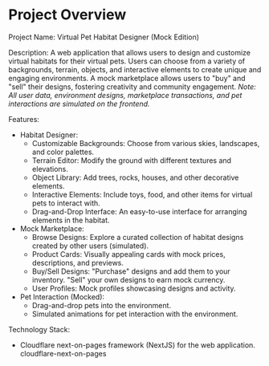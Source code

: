 # Project Overview

Project Name: Virtual Pet Habitat Designer (Mock Edition)

Description: A web application that allows users to design and customize virtual habitats for their virtual pets. Users can choose from a variety of backgrounds, terrain, objects, and interactive elements to create unique and engaging environments. A mock marketplace allows users to "buy" and "sell" their designs, fostering creativity and community engagement. *Note: All user data, environment designs, marketplace transactions, and pet interactions are simulated on the frontend.*

Features:

*   Habitat Designer:
    *   Customizable Backgrounds: Choose from various skies, landscapes, and color palettes.
    *   Terrain Editor: Modify the ground with different textures and elevations.
    *   Object Library: Add trees, rocks, houses, and other decorative elements.
    *   Interactive Elements: Include toys, food, and other items for virtual pets to interact with.
    *   Drag-and-Drop Interface: An easy-to-use interface for arranging elements in the habitat.
*   Mock Marketplace:
    *   Browse Designs: Explore a curated collection of habitat designs created by other users (simulated).
    *   Product Cards: Visually appealing cards with mock prices, descriptions, and previews.
    *   Buy/Sell Designs: "Purchase" designs and add them to your inventory. "Sell" your own designs to earn mock currency.
    *   User Profiles: Mock profiles showcasing designs and activity.
*   Pet Interaction (Mocked):
    *   Drag-and-drop pets into the environment.
    *   Simulated animations for pet interaction with the environment.

Technology Stack:

*   Cloudflare next-on-pages framework (NextJS) for the web application.
    <stack>cloudflare-next-on-pages</stack>